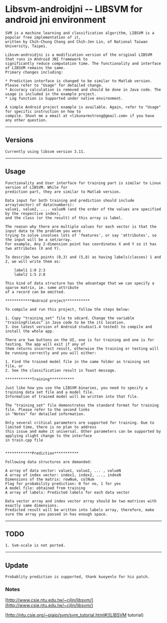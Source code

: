 # Libsvm-androidjni -- LIBSVM for android jni environment

    SVM is a machine learning and classification algorithm, LIBSVM is a popular free implementation of it,
    written by Chih-Chung Chang and Chih-Jen Lin, of National Taiwan University, Taipei.

    Libsvm-androidjni is a modification version of the original LIBSVM that runs in Android JNI framework to
    significantly reduce computation time. The functionality and interface of LIBSVM remains the same.
    Primary changes including:

    * Prediction interface is changed to be similar to Matlab version. Please refer to "Usage" for detailed change.
    * Accuracy calculation is removed and should be done in Java code. The usage is included in the example project.
    * Log function is Supported under native environment.

    A simple Android project example is available. Again, refer to "Usage" for specific instruction on how to
    compile. Shoot me a email at <likunarmstrong@gmail.com> if you have any other question.

- - -
## Versions

    Currently using libsvm version 3.11.

- - -
## Usage

    Functionality and User interface for training part is similar to Linux version of LIBSVM. While for
    prediction part, they are similar to Matlab version.

    Data input for both training and prediction should include array(vector) of data(numbers):
    value1, value2, .... valueN (and the order of the values are specified by the respective index),
    and the class (or the result) of this array is label.

    The reason why there are multiple values for each vector is that the input data to the problem you were
    trying to solve involves lots of 'features', or say 'attributes', so the input will be a set/array.
    For example, Any 2-dimension point has coordinates X and Y so it has two attributes (X and Y).

    To describe two points (0,3) and (5,8) as having labels(classes) 1 and 2, we will write them as:

        label1 1:0 2:3
        label2 1:5 2:8

    This kind of data structure has the advantage that we can specify a sparse matrix, ie. some attribute
    of a record can be omitted.

    ************Android project***********

    To compile and run this project, follow the steps below:

    1. Copy "training_set" file to sdcard. Change the variable "trainingFileLoc" in Java code to be the its location.
    3. Use latest version of Android studio(1.4 tested) to compile and install the whole app.

    There are two buttons on the UI, one is for training and one is for testing. The app will exit if any of
    them returns incorrect result, otherwise the training or testing will be running correctly and you will either:

    1. Find the trained model file in the same folder as training set file, or
    2. See the classification result in Toast message.

    ************Training***********

    Just like how you use the LIBSVM binaries, you need to specify a training data set file and a model file.
    Information of trained model will be written into that file.

    The "training_set" file demonstrates the standard format for training file. Please refer to the second links
    in "Notes" for detailed information.

    Only several critical parameters are supported for training. Due to limited time, there is no plan to address
    this issue and make it universal. Other parameters can be supported by applying slight change to the interface
    in train.cpp file


    ************Prediction***********

    Following data structures are demanded:

    A array of data vector: value1, value2, ... , valueN
    A array of index vector: index1, index2, ..., indexN
    Dimensions of the matrix: rowNum, colNum
    Flag for probability prediction: 0 for no, 1 for yes
    A model file: obtained from training
    A array of labels: Predicted labels for each data vector

    Data vector array and index vector array should be two matrices with exactly same dimensions.
    Predicted result will be written into labels array, therefore, make sure the array you passed in has enough space.

- - -
## TODO

    1. Svm-scale is not ported.

- - -
## Update

    Probablity prediction is supported, thank kuoyenlo for his patch.

### Notes

[http://www.csie.ntu.edu.tw/~cjlin/libsvm/](http://www.csie.ntu.edu.tw/~cjlin/libsvm/)

[http://ntu.csie.org/~piaip/svm/svm_tutorial.html#](LIBSVM tutorial)

